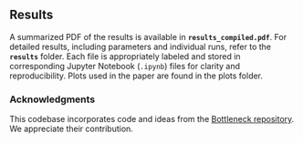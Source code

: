 ## Results

A summarized PDF of the results is available in **`results_compiled.pdf`**. For detailed results, including parameters and individual runs, refer to the **`results`** folder. Each file is appropriately labeled and stored in corresponding Jupyter Notebook (`.ipynb`) files for clarity and reproducibility. Plots used in the paper are found in the plots folder.


### Acknowledgments

This codebase incorporates code and ideas from the [Bottleneck repository](https://github.com/tech-srl/bottleneck). We appreciate their contribution.
